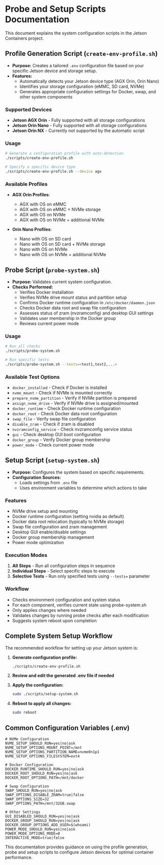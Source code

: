 # Probe and Setup Scripts Documentation

This document explains the system configuration scripts in the Jetson Containers project.

## Profile Generation Script (`create-env-profile.sh`)

- **Purpose:** Creates a tailored `.env` configuration file based on your specific Jetson device and storage setup.
- **Features:**
  - Automatically detects your Jetson device type (AGX Orin, Orin Nano)
  - Identifies your storage configuration (eMMC, SD card, NVMe)
  - Generates appropriate configuration settings for Docker, swap, and other system components

### Supported Devices
- **Jetson AGX Orin** - Fully supported with all storage configurations
- **Jetson Orin Nano** - Fully supported with all storage configurations
- **Jetson Orin NX** - Currently not supported by the automatic script

### Usage
```bash
# Generate a configuration profile with auto-detection
./scripts/create-env-profile.sh

# Specify a specific device type
./scripts/create-env-profile.sh --device agx
```

### Available Profiles
- **AGX Orin Profiles**:
  - AGX with OS on eMMC
  - AGX with OS on eMMC + NVMe storage
  - AGX with OS on NVMe
  - AGX with OS on NVMe + additional NVMe

- **Orin Nano Profiles**:
  - Nano with OS on SD card
  - Nano with OS on SD card + NVMe storage
  - Nano with OS on NVMe
  - Nano with OS on NVMe + additional NVMe

## Probe Script (`probe-system.sh`)
- **Purpose:** Validates current system configuration.
- **Checks Performed:**
  - Verifies Docker installation
  - Verifies NVMe drive mount status and partition setup
  - Confirms Docker runtime configuration in `/etc/docker/daemon.json`
  - Checks Docker data root and swap file configuration
  - Assesses status of zram (nvzramconfig) and desktop GUI settings
  - Validates user membership in the Docker group
  - Reviews current power mode

### Usage
```bash
# Run all checks
./scripts/probe-system.sh

# Run specific tests
./scripts/probe-system.sh --tests=<test1,test2,...>
```

### Available Test Options
- `docker_installed` - Check if Docker is installed
- `nvme_mount` - Check if NVMe is mounted correctly
- `prepare_nvme_partition` - Verify if NVMe partition is prepared
- `assign_nvme_drive` - Verify if NVMe drive is assigned/mounted
- `docker_runtime` - Check Docker runtime configuration
- `docker_root` - Check Docker data root configuration
- `swap_file` - Verify swap file configuration
- `disable_zram` - Check if zram is disabled
- `nvzramconfig_service` - Check nvzramconfig service status
- `gui` - Check desktop GUI boot configuration
- `docker_group` - Verify Docker group membership
- `power_mode` - Check current power mode

## Setup Script (`setup-system.sh`)
- **Purpose:** Configures the system based on specific requirements.
- **Configuration Sources:**
  - Loads settings from `.env` file
  - Uses environment variables to determine which actions to take

### Features
- NVMe drive setup and mounting
- Docker runtime configuration (setting nvidia as default)
- Docker data root relocation (typically to NVMe storage)
- Swap file configuration and zram management
- Desktop GUI enable/disable settings
- Docker group membership management
- Power mode optimization

### Execution Modes
1. **All Steps** - Run all configuration steps in sequence
2. **Individual Steps** - Select specific steps to execute
3. **Selective Tests** - Run only specified tests using `--tests=` parameter

### Workflow
- Checks environment configuration and system status
- For each component, verifies current state using probe-system.sh
- Only applies changes where needed
- Validates changes by running probe checks after each modification
- Suggests system reboot upon completion

## Complete System Setup Workflow

The recommended workflow for setting up your Jetson system is:

1. **Generate configuration profile:**
   ```bash
   ./scripts/create-env-profile.sh
   ```

2. **Review and edit the generated .env file if needed**

3. **Apply the configuration:**
   ```bash
   sudo ./scripts/setup-system.sh
   ```

4. **Reboot to apply all changes:**
   ```bash
   sudo reboot
   ```

## Common Configuration Variables (.env)
```
# NVMe Configuration
NVME_SETUP_SHOULD_RUN=yes|no|ask
NVME_SETUP_OPTIONS_MOUNT_POINT=/mnt
NVME_SETUP_OPTIONS_PARTITION_NAME=nvme0n1p1
NVME_SETUP_OPTIONS_FILESYSTEM=ext4

# Docker Configuration
DOCKER_RUNTIME_SHOULD_RUN=yes|no|ask
DOCKER_ROOT_SHOULD_RUN=yes|no|ask
DOCKER_ROOT_OPTIONS_PATH=/mnt/docker

# Swap Configuration  
SWAP_SHOULD_RUN=yes|no|ask
SWAP_OPTIONS_DISABLE_ZRAM=true|false
SWAP_OPTIONS_SIZE=32
SWAP_OPTIONS_PATH=/mnt/32GB.swap

# Other Settings
GUI_DISABLED_SHOULD_RUN=yes|no|ask
DOCKER_GROUP_SHOULD_RUN=yes|no|ask
DOCKER_GROUP_OPTIONS_ADD_USER=$(whoami)
POWER_MODE_SHOULD_RUN=yes|no|ask
POWER_MODE_OPTIONS_MODE=0
INTERACTIVE_MODE=true|false
```

This documentation provides guidance on using the profile generation, probe and setup scripts to configure Jetson devices for optimal container performance.

